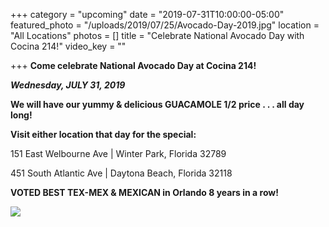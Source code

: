 +++
category = "upcoming"
date = "2019-07-31T10:00:00-05:00"
featured_photo = "/uploads/2019/07/25/Avocado-Day-2019.jpg"
location = "All Locations"
photos = []
title = "Celebrate National Avocado Day with Cocina 214!"
video_key = ""

+++
**Come celebrate National Avocado Day at Cocina 214!**

**_Wednesday, JULY 31, 2019_**

**We will have our yummy & delicious GUACAMOLE 1/2 price  . . . all day long!**

**Visit either location that day for the special:**

151 East Welbourne Ave | Winter Park, Florida 32789

451 South Atlantic Ave | Daytona Beach, Florida 32118

**VOTED BEST TEX-MEX & MEXICAN in Orlando 8 years in a row!**

![](/uploads/2019/07/25/Avocado-Day-2019.jpg)